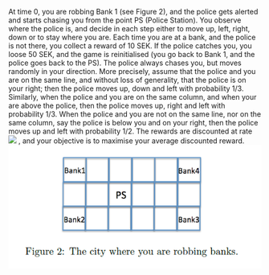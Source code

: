 At time 0, you are robbing Bank 1 (see Figure 2), and the police gets alerted and starts chasing
you from the point PS (Police Station). You observe where the police is, and decide in each step
either to move up, left, right, down or to stay where you are. Each time you are at a bank, and the
police is not there, you collect a reward of 10 SEK. If the police catches you, you loose 50 SEK,
and the game is reinitialised (you go back to Bank 1, and the police goes back to the PS).
The police always chases you, but moves randomly in your direction. More precisely, assume that
the police and you are on the same line, and without loss of generality, that the police is on your
right; then the police moves up, down and left with probability 1/3. Similarly, when the police
and you are on the same column, and when your are above the police, then the police moves up,
right and left with probability 1/3. When the police and you are not on the same line, nor on the
same column, say the police is below you and on your right, then the police moves up and left with
probability 1/2.
The rewards are discounted at rate <img src="https://render.githubusercontent.com/render/math?math=\lambda \in(0,1)"> , and your objective is to maximise your average
discounted reward.
![stack Overflow](refs/figure2.PNG)